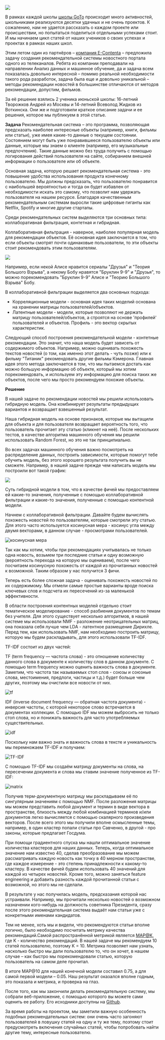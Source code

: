 ![](https://pp.vk.me/c626228/v626228190/18fb7/w_QJMAdA7Yc.jpg)

В рамках каждой школы <a href="http://goto.msk.ru">школы GoTo</a> происходит много активностей, школьниками реализуются десятки удачных и не очень проектов. К сожалению, нам не удается рассказать о каждом проекте или происшествии, но попытаться поделиться отдельными успехами стоит. И мы начинаем цикл статей от наших учеников о своих успехах и проектах в рамках наших школ. 

Этим летом один из партнёров – <a href="https://e-contenta.com/">компания E-Contenta</a> – предложила задачу создания рекомендательной системы новостного портала одного из телеканалов. Ребята из компании преподавали на направлении Анализ данных и машинное обучение, да и задача всем показалась довольно интересной – помимо реальной необходимости такого рода разработок, задача была еще и довольно уникальной – методы рекомендации новостей в большинстве отличаются от методов рекомендации, допустим, фильмов. 

За её решение взялись 2 ученика июньской школы: 16-летний Творожков Андрей из Москвы и 14-летний Всеволод Жидков из Воткинска. Они же и подготовили краткое описание задачи и ее решения, которое мы публикуем в этой статье. 

<habracut/>

<b>Задача
</b>
Рекомендательная система – это программа, позволяющая предсказать наиболее интересные объекты (например, книги, фильмы или статьи), уже имея какие-то данные о текущем состоянии. Состоянием могут быть уже понравившееся пользователю объекты или данные, которые мы знаем о клиенте (например, его музыкальные предпочтения). Такие данные можно без труда получить с помощью логирования действий пользователя на сайте, собиранием внешней информации о пользователе или об объекте.

Основная задача, которую решает рекомендательная система  - это повышение удобства использования продукта конечному пользователю. Мы должны предсказать, что пользователю понравится с наибольшей вероятностью и тогда он будет избавлен от необходимости искать это самому, что позволит нам удержать пользователя на нашем ресурсе. Благодаря качественным рекомендательным системам выросли такие цифровые гиганты как Netflix, Spotify и многие другие стартапы.

Среди рекомендательных систем выделяются три основных типа: коллаборативная фильтрация, контетная и гибридная.

Коллаборативная фильтрация - наверное, наиболее популярная модель для рекомендации объектов. Её основная идея заключается в том, что если объекты смотрят почти одинаковые пользователи, то эти объекты стоит рекомендовать этим пользователям.

![](https://upload.wikimedia.org/wikipedia/commons/5/52/Collaborative_filtering.gif)

Например, если некой Алисе нравится сериалы "Друзья" и "Теория Большого Взрыва", а некому Бобу нравятся "Бруклин 9-9" и "Друзья", то можно порекомендовать "Бруклин 9-9" Алисе и "Теорию Большого Взрыва" Бобу.

В коллаборативной фильтрации выделяется два основных подхода:

<ul>
	<li>Корреляционные модели - основная идея таких моделий основана на хранении матрицы пользователей/объектов.</li>
	<li>Латентные модели - модели, которые позволяют не держать матрицу пользователей/объектов, а строятся на основе 'профилей' пользователей и объектов. Профиль - это вектор скрытых характеристик.</li>
</ul>

Следующий способ построения рекомендательной модели - контетные рекомендации. Это значит, что наша модель будет зависеть от содержимого объектов. Например, можно оценивать похожесть текстов новостей (о том, как именно этот делать - чуть позже) или к фильму "Титаник" рекомендовать другие фильмы Кэмерона. Главная идея этого метода заключается в том, что мы пытаемся достать как можно большую информацию об объекте, который мы хотим порекомендовать, и используем эту информацию для поиска таких же объектов, после чего мы просто рекомендуем похожие объекты.

<b>Решение
</b>

В нашей задаче по рекомендации новостей мы решили использовать гибридную модель. Она комбинирует результаты предыдущих вариантов и возвращает взвешенный результат.

Наша гибридная модель на основе признаков, которые мы вытащили для объекта и для пользователя возвращает вероятность того, что пользователь прочитает эту статью (кликнет на неё). После нескольких тестов, в качестве алгоритма машинного обучения мы решили использовать Random Forest, но это не так принципиально.

Во всех задачах машинного обучения важно посмотреть на распределение данных, построить зависимости, которые помогут тебе обучить модель, без этого хорошего результата получить вы не сможете. Например, в нашей задаче прежде чем написать модель мы построили вот такой график:

![](https://raw.githubusercontent.com/xenx/recommendation_system/master/graph.png)

Суть гибридной модели в том, что в качестве фичей мы предоставляем ей какие-то значения, полученные с помощью коллаборативной фильтрации и какие-то значения, полученные с помощью контентной модели.

Начнем с коллаборативной фильтрации. Давайте будем вычислять похожесть новостей по пользователям, которые смотрели эту статью. Для этого часто используется косинусная мера - косинус угла между двумя векторами, в данном случае - просмотрами пользователей.

![косинусная мера](https://wikimedia.org/api/rest_v1/media/math/render/svg/2a8c50526e2cc7aa837477be87eff1ea703f9dec)

Так как мы хотим, чтобы при рекомендациях учитывалась не только одна новость, возьмем три последние статьи и одну возможную (вероятность перехода на которую мы оцениваем), после чего посчитаем косинусную похожесть от каждой из прочитанных новостей к возможной. Таким образом у нас получится 3 фичи.

Теперь есть более сложная задача - оценивать похожесть новостей по их содержимому. Мы отмели самые простые варианты вроде поиска ключевых слов и подсчета их пересечений из-за маленькой эффективности.

В области построения контентных моделей отдельно стоит тематическое моделирование - способ разбиения документов по темам без учителя. Для этого существует несколько алгоритмов, в нашей системе мы использовали NMF - разложение неотрицательных матриц, она показала себя лучше чем LDA - латентное размещение Дирихле. Перед тем, как использовать NMF, нам необходимо построить матрицу, которую мы будем раскладывать, для этого использовали TF-IDF.

TF-IDF состоит из двух частей:

TF (term frequency — частота слова) - это отношение количеству данного слова в документе к количеству слов в данном документе. С помощью term frequency можно оценить важность слова в документе. Заметим, что частота так называемых стоп слов - союзы и союзные слова, местоимения, предлоги, частицы и т.д.) будет больше чем других, поэтому мы очистили все новости от них.

![tf](https://wikimedia.org/api/rest_v1/media/math/render/svg/92a19022b85d3796b7e6237ea6829cb550ef17ff)

IDF (inverse document frequency — обратная частота документа) - инверсия частоты, с которой некоторое слово встречается в документах коллекции. С помощью IDF мы можем выбросить не только стоп слова, но и понижать важность для часто употребляемых существительных.

![idf](https://wikimedia.org/api/rest_v1/media/math/render/svg/1c1f3347300bd19654bedfaef73861cf75ac5e65)

Поскольку нам важно знать и важность слова в тексте и уникальность мы перемножаем TF-IDF и получаем:

![TF-IDF](https://wikimedia.org/api/rest_v1/media/math/render/svg/fa3cf0b54c09151473641f8364c2da3480cc98f1)

С помощью TF-IDF мы создаём матрицу документы на слова, на пересечении документа и слова мы ставим значение полученное из TF-IDF:

![matrix](http://www.jiem.org/index.php/jiem/article/viewFile/293/252/2402)

Получив терм-документную матрицу мы раскладываем её по сингулярным значениям с помощью NMF. После разложения матрицы мы можем представить любой документ и термин в виде вектора в пространстве, близость между любой комбинацией терминов и/или документов легко вычисляется с помощью скалярного произведения векторов. После всего этого мы получили вполне осмысленные темы, например, в один кластер попали статьи про Савченко, в другой - про законы, которые предлагает Госдума.

При помощи градиентного спуска мы нашли оптимальное значение количества кластеров для наших данных. Теперь, когда оптимальное значение нам известно 40, сделав преобразование мы можем рассматривать каждую новость как точку в 40 мерном пространстве, где каждое измерение - это степень принадлежности к какому-то кластеру.
В качестве фичей будем использовать 40 значений для каждой из четырех новостей. Кроме того, можно заняться feature engineering и добавить разность каждой прочитанной статьи с возможной, но этого мы не сделали.

В результате у нас получилась модель, предсказания которой нас устраивали. Например, мы прочитали несколько новостей о возможном назначении кого-нибудь на должность советника Президента, сразу после этого рекомендательная система выдаёт нам статьи уже с конкретными именами кандидатов.

Тем не менее, хоть мы и видели, что рекомендуются статьи вполне логично, было необходимо посчитать метрику качества рекомендаций.Самой распространённой метрикой является [MAP@K](https://habrahabr.ru/company/econtenta/blog/303458/), где K - количество рекомендаций. В нашей задаче мы рекомендуем 10 статей пользователю, поэтому K = 10. Метрика позволяет нам узнать, насколько быстро мы дали пользователю то, что он хочет, в нашем случае – как быстро мы порекомендовали статью, которую пользователь на самом деле прочитал.

В итоге MAP@10 для нашей конечной модели составил 0.75, а для самой первой модели – 0.05.
Наш результат оказался вполне годным, это показала и метрика, и проверка на глаз. 

После того, как мы закончили делать рекомендательную систему, мы собрали веб-приложение, с помощью которого вы можете сами оценить ее работу. Его исходники доступны на  [Github](https://github.com/xenx/recommendation_system).

За время работы на проектом, мы заметили важную особенность подобных рекомендательных систем: они очень часто загоняют пользователей в ловушку статей на одну и ту же тему, поэтому стоит предусмотреть включения случайных статей, чтобы попробовать найти другие тему, интересные пользователю.
